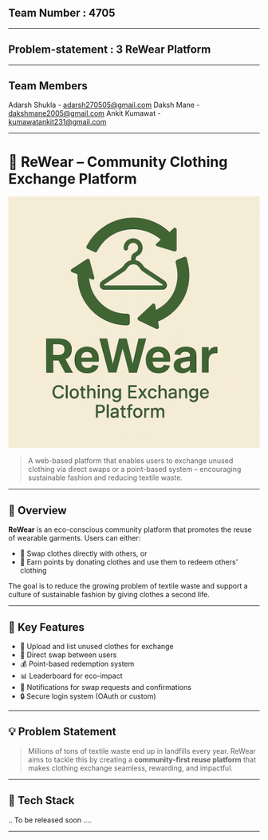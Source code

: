 


## Team Number : 4705
---
## Problem-statement : 3 ReWear Platform

---
## Team Members

Adarsh Shukla - adarsh270505@gmail.com
Daksh Mane - dakshmane2005@gmail.com
Ankit Kumawat - kumawatankit231@gmail.com


---

# 👚 ReWear – Community Clothing Exchange Platform

![ReWear Banner](assets/ReWearlogo.png)

> A web-based platform that enables users to exchange unused clothing via direct swaps or a point-based system – encouraging sustainable fashion and reducing textile waste.


---

## 🌿 Overview

**ReWear** is an eco-conscious community platform that promotes the reuse of wearable garments. Users can either:

- 🤝 Swap clothes directly with others, or  
- 💎 Earn points by donating clothes and use them to redeem others' clothing

The goal is to reduce the growing problem of textile waste and support a culture of sustainable fashion by giving clothes a second life.

---

## 🎯 Key Features

- 👕 Upload and list unused clothes for exchange
- 🔄 Direct swap between users
- 💰 Point-based redemption system
- 📊 Leaderboard for eco-impact
- 🔔 Notifications for swap requests and confirmations
- 🔒 Secure login system (OAuth or custom)

---

## 💡 Problem Statement

> Millions of tons of textile waste end up in landfills every year. ReWear aims to tackle this by creating a **community-first reuse platform** that makes clothing exchange seamless, rewarding, and impactful.

---

## 🧱 Tech Stack

.. To be released soon .... 

---






